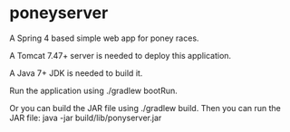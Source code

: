 poneyserver
===========

A Spring 4 based simple web app for poney races.

A Tomcat 7.47+ server is needed to deploy this application.

A Java 7+ JDK is needed to build it.

Run the application using ./gradlew bootRun.

Or you can build the JAR file using ./gradlew build.
Then you can run the JAR file:
java -jar build/lib/ponyserver.jar
